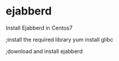 # ejabberd
Install Ejabberd in Centos7

;install the required library
yum install glibc

;download and install ejabberd
